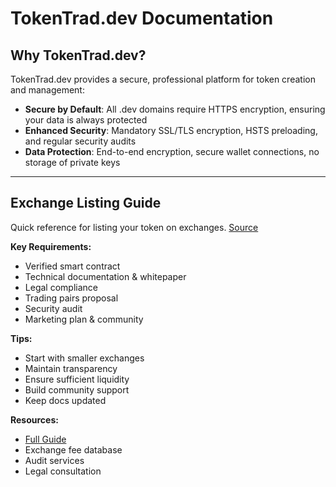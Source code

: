 # TokenTrad.dev Documentation

## Why TokenTrad.dev?
TokenTrad.dev provides a secure, professional platform for token creation and management:

- **Secure by Default**: All .dev domains require HTTPS encryption, ensuring your data is always protected
- **Enhanced Security**: Mandatory SSL/TLS encryption, HSTS preloading, and regular security audits
- **Data Protection**: End-to-end encryption, secure wallet connections, no storage of private keys

---

## Exchange Listing Guide
Quick reference for listing your token on exchanges. [Source](https://www.blockchain-ads.com/post/how-to-list-token-on-exchange)

**Key Requirements:**
- Verified smart contract
- Technical documentation & whitepaper
- Legal compliance
- Trading pairs proposal
- Security audit
- Marketing plan & community

**Tips:**
- Start with smaller exchanges
- Maintain transparency
- Ensure sufficient liquidity
- Build community support
- Keep docs updated

**Resources:**
- [Full Guide](https://www.blockchain-ads.com/post/how-to-list-token-on-exchange)
- Exchange fee database
- Audit services
- Legal consultation 
